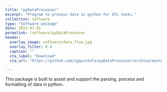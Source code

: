 ```yaml
---
title: "pyDataProcesser"
excerpt: "Program to process data in python for ETL tasks."
collection: software
type: "Software package"
date: 2015-07-01
permalink: /software/pyDataProcesser
header:
  overlay_image: software/data_flow.jpg
  overlay_filter: 0.4
  caption: ""
  cta_label: "Download"
  cta_url: "https://github.com/tgquintela/pyDataProcesser/archive/master.zip"

---
```


This package is built to assist and support the parsing, process and formatting of data in python.

